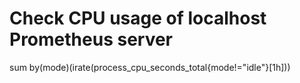 # Check CPU usage of localhost Prometheus server
  sum by(mode)(irate(process_cpu_seconds_total{mode!="idle"}[1h]))
